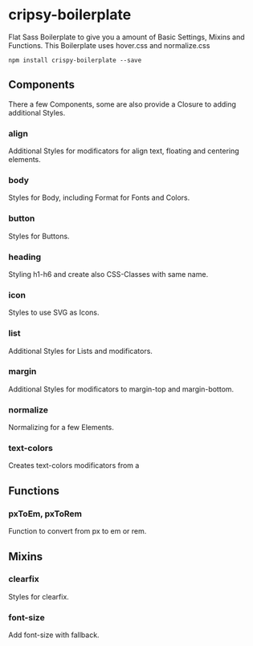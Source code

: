 # cripsy-boilerplate

Flat Sass Boilerplate to give you a amount of Basic Settings, Mixins and Functions.
This Boilerplate uses hover.css and normalize.css

```
npm install crispy-boilerplate --save
```

## Components

There a few Components, some are also provide a Closure to adding additional Styles.

### align

Additional Styles for modificators for align text, floating and centering elements.

### body

Styles for Body, including Format for Fonts and Colors.

### button

Styles for Buttons.

### heading

Styling h1-h6 and create also CSS-Classes with same name.

### icon

Styles to use SVG as Icons.

### list

Additional Styles for Lists and modificators.

### margin

Additional Styles for modificators to margin-top and margin-bottom.

### normalize

Normalizing for a few Elements.

### text-colors

Creates text-colors modificators from a

## Functions

### pxToEm, pxToRem

Function to convert from px to em or rem.

## Mixins

### clearfix

Styles for clearfix.

### font-size

Add font-size with fallback.
